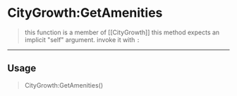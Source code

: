 # CityGrowth:GetAmenities
> this function is a member of [[CityGrowth]]
> this method expects an implicit "self" argument. invoke it with `:`
-----
## Usage
> CityGrowth:GetAmenities()
